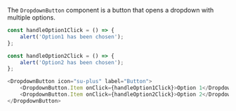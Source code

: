 The `DropdownButton` component is a button that opens a dropdown with multiple options.

```javascript
const handleOption1Click = () => {
    alert('Option1 has been chosen');
};

const handleOption2Click = () => {
    alert('Option2 has been chosen');
};

<DropdownButton icon="su-plus" label="Button">
    <DropdownButton.Item onClick={handleOption1Click}>Option 1</DropdownButton.Item>
    <DropdownButton.Item onClick={handleOption2Click}>Option 2</DropdownButton.Item>
</DropdownButton>
```
